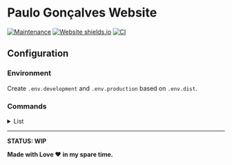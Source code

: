 # Paulo Gonçalves Website
[![Maintenance](https://img.shields.io/badge/Maintained%3F-yes-green.svg)](https://github.com/paulogoncalvs/pg-web)
[![Website shields.io](https://img.shields.io/website-up-down-green-red/http/shields.io.svg)](https://www.paulogoncalves.dev/)
[![CI](https://github.com/paulogoncalvs/pg-web/actions/workflows/test.yml/badge.svg)](https://github.com/paulogoncalvs/pg-web/actions/workflows/test.yml)

## Configuration

### Environment

Create `.env.development` and `.env.production` based on `.env.dist`.

### Commands

<details>
<summary>List</summary>

| COMMAND                        | DESCRIPTION                                     |
|:-------------------------------|-------------------------------------------------|
| **BUILD**                      |                                                 |
| `yarn prebuild`                | Generate sitemap                                |
| `yarn build`                   | Generate dist                                   |
| **SERVER**                     |                                                 |
| `yarn start:dev`               | Start **Development** server                    |
| `yarn start:prod`              | Generate dist + Start **Production** server     |
| `yarn start:prod:server`       | Start Production server without dist generation |
| **TESTS**                      |                                                 |
| `yarn tests:jest`              | Run Jest tests                                  |
| `yarn tests:jest:update`       | Update Jest tests                               |
| `yarn tests:pw`                | Generate dist + Run Playwright tests            |
| `yarn tests:pw:update`         | Generate dist + Update Playwright tests         |
| `yarn tests:pw:run`            | Run Playwright tests without dist generation    |
| `yarn tests:pw:build`          | Build Playwright docker image                   |
| `yarn tests`                   | Run Jest and Playwright tests                   |
| **PRETTIFY**                   |                                                 |
| `yarn prettify`                | Code formatting - Check                         |
| `yarn prettify:fix`            | Code formatting - Fix                           |
| **LINT**                       |                                                 |
| `yarn lint:ts`                 | Lint TypeScript                                 |
| `yarn lint:ts:fix`             | Lint TypeScript - Fix                           |
| `yarn lint:css`                | Lint CSS                                        |
| `yarn lint:css:fix`            | Lint CSS - Fix                                  |
| `yarn lint`                    | Lint All                                        |
| `yarn lint:fix`                | Lint All - Fix                                  |
| **PACKAGES**                   |                                                 |
| `yarn upgrade:all`             | Upgrade all the packages                        |
| `yarn upgrade:latest`          | Upgrades packages to their latest version       |

</details>

---

**STATUS: WIP**

**Made with Love :heart: in my spare time.**
